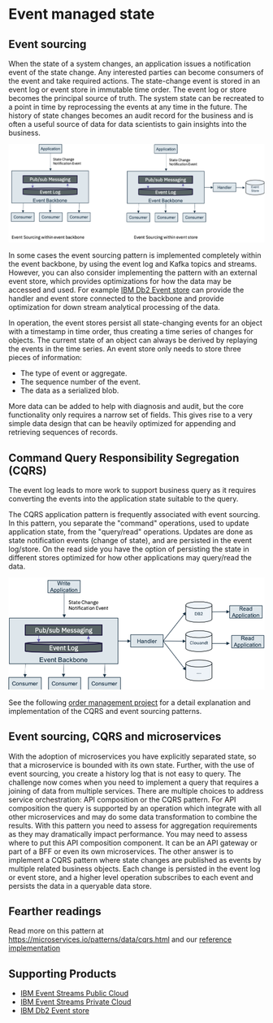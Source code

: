# Event managed state

## Event sourcing

When the state of a system changes, an application issues a notification event of the state change.  Any interested parties can become consumers of the event and take required actions.  The state-change event is stored in an event log or event store in immutable time order.  The event log or store becomes the principal source of truth. The system state can be recreated to a point in time by reprocessing the events at any time in the future. The history of state changes becomes an audit record for the business and is often a useful source of data for data scientists to gain insights into the business.

![](evt-src.png)

In some cases the event sourcing pattern is implemented completely within the event backbone, by using the event log and Kafka topics and streams. However, you can also consider implementing the pattern with an external event store, which provides optimizations for how the data may be accessed and used. For example [IBM Db2 Event store](https://www.ibm.com/products/db2-event-store) can provide the handler and event store connected to the backbone and provide optimization for down stream analytical processing of the data.

In operation, the event stores persist all state-changing events for an object with a timestamp in time order, thus creating a time series of changes for objects. The current state of an object can always be derived by replaying the events in the time series. An event store only needs to store three pieces of information:

* The type of event or aggregate.
* The sequence number of the event.
* The data as a serialized blob.

More data can be added to help with diagnosis and audit, but the core functionality only requires a narrow set of fields. This gives rise to a very simple data design that can be heavily optimized for appending and retrieving sequences of records.

## Command Query Responsibility Segregation (CQRS)

The event log leads to more work to support business query as it requires converting the events into the application state suitable to the query.

The CQRS application pattern is frequently associated with event sourcing. In this pattern, you separate the "command" operations, used to update application state, from the "query/read" operations.  Updates are done as state notification events (change of state), and are persisted in the event log/store. On the read side you have the option of persisting the state in different stores optimized for how other applications may query/read the data.

![](evt-cqrs.png)

See the following [order management project](https://github.com/ibm-cloud-architecture/refarch-kc-order-ms) for a detail explanation and implementation of the CQRS and event sourcing patterns.

## Event sourcing, CQRS and microservices

With the adoption of microservices you have explicitly separated state, so that a microservice is bounded with its own state. Further, with the use of event sourcing, you create a history log that is not easy to query. The challenge now comes when you need to implement a query that requires a joining of data from multiple services.
There are multiple choices to address service orchestration: API composition or the CQRS pattern. For API composition the query is supported by an operation which integrate with all other microservices and may do some data transformation to combine the results. With this pattern you need to assess for aggregation requirements as they may dramatically impact performance. You may need to assess where to put this API composition component. It can be an API gateway or part of a BFF or even its own microservices.
The other answer is to implement a CQRS pattern where state changes are published as events by multiple related business objects. Each change is persisted in the event log or event store, and a higher level operation subscribes to each event and persists the data in a queryable data store.

## Fearther readings

Read more on this pattern at https://microservices.io/patterns/data/cqrs.html and our [reference implementation](https://github.com/ibm-cloud-architecture/refarch-kc-order-ms)

## Supporting Products

* [IBM Event Streams Public Cloud](https://console.bluemix.net/catalog/services/event-streams)
* [IBM Event Streams Private Cloud](https://www.ibm.com/cloud/event-streams)
* [IBM Db2 Event store](https://www.ibm.com/products/db2-event-store)
